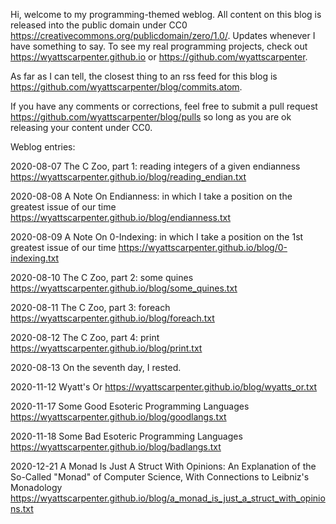 Hi, welcome to my programming-themed weblog. All content on this blog is released into the public domain under CC0 https://creativecommons.org/publicdomain/zero/1.0/. Updates whenever I have something to say. To see my real programming projects, check out https://wyattscarpenter.github.io or https://github.com/wyattscarpenter.

As far as I can tell, the closest thing to an rss feed for this blog is https://github.com/wyattscarpenter/blog/commits.atom.

If you have any comments or corrections, feel free to submit a pull request https://github.com/wyattscarpenter/blog/pulls so long as you are ok releasing your content under CC0.

Weblog entries:

2020-08-07 The C Zoo, part 1: reading integers of a given endianness https://wyattscarpenter.github.io/blog/reading_endian.txt

2020-08-08 A Note On Endianness: in which I take a position on the greatest issue of our time https://wyattscarpenter.github.io/blog/endianness.txt

2020-08-09 A Note On 0-Indexing: in which I take a position on the 1st greatest issue of our time https://wyattscarpenter.github.io/blog/0-indexing.txt

2020-08-10 The C Zoo, part 2: some quines https://wyattscarpenter.github.io/blog/some_quines.txt

2020-08-11 The C Zoo, part 3: foreach https://wyattscarpenter.github.io/blog/foreach.txt

2020-08-12 The C Zoo, part 4: print https://wyattscarpenter.github.io/blog/print.txt

2020-08-13 On the seventh day, I rested.

2020-11-12 Wyatt's Or https://wyattscarpenter.github.io/blog/wyatts_or.txt

2020-11-17 Some Good Esoteric Programming Languages https://wyattscarpenter.github.io/blog/goodlangs.txt

2020-11-18 Some Bad Esoteric Programming Languages https://wyattscarpenter.github.io/blog/badlangs.txt

2020-12-21 A Monad Is Just A Struct With Opinions: An Explanation of the So-Called "Monad" of Computer Science, With Connections to Leibniz's Monadology https://wyattscarpenter.github.io/blog/a_monad_is_just_a_struct_with_opinions.txt
